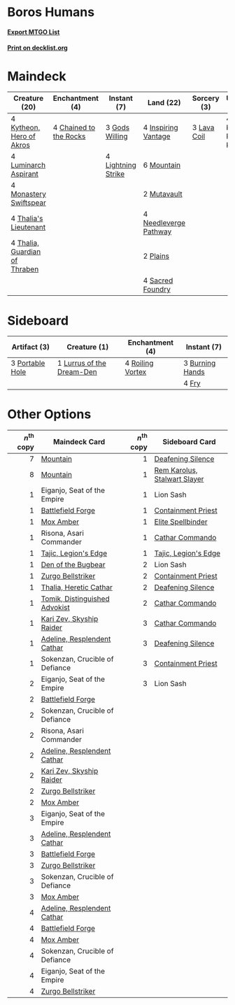 # Boros Humans

#### [Export MTGO List](../collection/Boros%20Humans/Boros%20Humans.txt)
#### [Print on decklist.org](http://decklist.org/?deckmain=4%09Chained%20to%20the%20Rocks%0A3%09Gods%20Willing%0A4%09Inspiring%20Vantage%0A4%09Kumano%20Faces%20Kakkazan%0A4%09Kytheon,%20Hero%20of%20Akros%0A3%09Lava%20Coil%0A4%09Lightning%20Strike%0A4%09Luminarch%20Aspirant%0A4%09Monastery%20Swiftspear%0A6%09Mountain%0A2%09Mutavault%0A4%09Needleverge%20Pathway%0A2%09Plains%0A4%09Sacred%20Foundry%0A4%09Thalia's%20Lieutenant%0A4%09Thalia,%20Guardian%20of%20Thraben&deckside=3%09Burning%20Hands%0A4%09Fry%0A1%09Lurrus%20of%20the%20Dream-Den%0A3%09Portable%20Hole%0A4%09Roiling%20Vortex)
# Maindeck

|                                             Creature (20)                                              |                                         Enchantment (4)                                         |                                         Instant (7)                                         |                                           Land (22)                                            |                                     Sorcery (3)                                      |      Unknown (4)      |
|--------------------------------------------------------------------------------------------------------|-------------------------------------------------------------------------------------------------|---------------------------------------------------------------------------------------------|------------------------------------------------------------------------------------------------|--------------------------------------------------------------------------------------|-----------------------|
|4 [Kytheon, Hero of Akros](http://gatherer.wizards.com/Pages/Card/Details.aspx?multiverseid=398428)     |4 [Chained to the Rocks](http://gatherer.wizards.com/Pages/Card/Details.aspx?multiverseid=373521)|3 [Gods Willing](http://gatherer.wizards.com/Pages/Card/Details.aspx?multiverseid=442005)    |4 [Inspiring Vantage](http://gatherer.wizards.com/Pages/Card/Details.aspx?multiverseid=417819)  |3 [Lava Coil](http://gatherer.wizards.com/Pages/Card/Details.aspx?multiverseid=452858)|4 Kumano Faces Kakkazan|
|4 [Luminarch Aspirant](http://gatherer.wizards.com/Pages/Card/Details.aspx?multiverseid=491647)         |                                                                                                 |4 [Lightning Strike](http://gatherer.wizards.com/Pages/Card/Details.aspx?multiverseid=383299)|6 [Mountain](http://gatherer.wizards.com/Pages/Card/Details.aspx?multiverseid=439859)           |                                                                                      |                       |
|4 [Monastery Swiftspear](http://gatherer.wizards.com/Pages/Card/Details.aspx?multiverseid=438706)       |                                                                                                 |                                                                                             |2 [Mutavault](http://gatherer.wizards.com/Pages/Card/Details.aspx?multiverseid=370733)          |                                                                                      |                       |
|4 [Thalia's Lieutenant](http://gatherer.wizards.com/Pages/Card/Details.aspx?multiverseid=409783)        |                                                                                                 |                                                                                             |4 [Needleverge Pathway](http://gatherer.wizards.com/Pages/Card/Details.aspx?multiverseid=491918)|                                                                                      |                       |
|4 [Thalia, Guardian of Thraben](http://gatherer.wizards.com/Pages/Card/Details.aspx?multiverseid=442025)|                                                                                                 |                                                                                             |2 [Plains](http://gatherer.wizards.com/Pages/Card/Details.aspx?multiverseid=439856)             |                                                                                      |                       |
|                                                                                                        |                                                                                                 |                                                                                             |4 [Sacred Foundry](http://gatherer.wizards.com/Pages/Card/Details.aspx?multiverseid=405106)     |                                                                                      |                       |


# Sideboard

|                                       Artifact (3)                                       |                                            Creature (1)                                            |                                      Enchantment (4)                                      |                                       Instant (7)                                        |
|------------------------------------------------------------------------------------------|----------------------------------------------------------------------------------------------------|-------------------------------------------------------------------------------------------|------------------------------------------------------------------------------------------|
|3 [Portable Hole](http://gatherer.wizards.com/Pages/Card/Details.aspx?multiverseid=527320)|1 [Lurrus of the Dream-Den](http://gatherer.wizards.com/Pages/Card/Details.aspx?multiverseid=479746)|4 [Roiling Vortex](http://gatherer.wizards.com/Pages/Card/Details.aspx?multiverseid=491797)|3 [Burning Hands](http://gatherer.wizards.com/Pages/Card/Details.aspx?multiverseid=527422)|
|                                                                                          |                                                                                                    |                                                                                           |4 [Fry](http://gatherer.wizards.com/Pages/Card/Details.aspx?multiverseid=466894)          |


# Other Options

|*n*<sup>th</sup> copy|                                             Maindeck Card                                              |*n*<sup>th</sup> copy|                                            Sideboard Card                                             |
|--------------------:|--------------------------------------------------------------------------------------------------------|--------------------:|-------------------------------------------------------------------------------------------------------|
|                    7|[Mountain](http://gatherer.wizards.com/Pages/Card/Details.aspx?multiverseid=439859)                     |                    1|[Deafening Silence](http://gatherer.wizards.com/Pages/Card/Details.aspx?multiverseid=472972)           |
|                    8|[Mountain](http://gatherer.wizards.com/Pages/Card/Details.aspx?multiverseid=439859)                     |                    1|[Rem Karolus, Stalwart Slayer](http://gatherer.wizards.com/Pages/Card/Details.aspx?multiverseid=535031)|
|                    1|Eiganjo, Seat of the Empire                                                                             |                    1|Lion Sash                                                                                              |
|                    1|[Battlefield Forge](http://gatherer.wizards.com/Pages/Card/Details.aspx?multiverseid=129479)            |                    1|[Containment Priest](http://gatherer.wizards.com/Pages/Card/Details.aspx?multiverseid=389470)          |
|                    1|[Mox Amber](http://gatherer.wizards.com/Pages/Card/Details.aspx?multiverseid=443112)                    |                    1|[Elite Spellbinder](http://gatherer.wizards.com/Pages/Card/Details.aspx?multiverseid=513494)           |
|                    1|Risona, Asari Commander                                                                                 |                    1|[Cathar Commando](http://gatherer.wizards.com/Pages/Card/Details.aspx?multiverseid=534764)             |
|                    1|[Tajic, Legion's Edge](http://gatherer.wizards.com/Pages/Card/Details.aspx?multiverseid=452954)         |                    1|[Tajic, Legion's Edge](http://gatherer.wizards.com/Pages/Card/Details.aspx?multiverseid=452954)        |
|                    1|[Den of the Bugbear](http://gatherer.wizards.com/Pages/Card/Details.aspx?multiverseid=527541)           |                    2|Lion Sash                                                                                              |
|                    1|[Zurgo Bellstriker](http://gatherer.wizards.com/Pages/Card/Details.aspx?multiverseid=394748)            |                    2|[Containment Priest](http://gatherer.wizards.com/Pages/Card/Details.aspx?multiverseid=389470)          |
|                    1|[Thalia, Heretic Cathar](http://gatherer.wizards.com/Pages/Card/Details.aspx?multiverseid=414338)       |                    2|[Deafening Silence](http://gatherer.wizards.com/Pages/Card/Details.aspx?multiverseid=472972)           |
|                    1|[Tomik, Distinguished Advokist](http://gatherer.wizards.com/Pages/Card/Details.aspx?multiverseid=460961)|                    2|[Cathar Commando](http://gatherer.wizards.com/Pages/Card/Details.aspx?multiverseid=534764)             |
|                    1|[Kari Zev, Skyship Raider](http://gatherer.wizards.com/Pages/Card/Details.aspx?multiverseid=423754)     |                    3|[Cathar Commando](http://gatherer.wizards.com/Pages/Card/Details.aspx?multiverseid=534764)             |
|                    1|[Adeline, Resplendent Cathar](http://gatherer.wizards.com/Pages/Card/Details.aspx?multiverseid=534751)  |                    3|[Deafening Silence](http://gatherer.wizards.com/Pages/Card/Details.aspx?multiverseid=472972)           |
|                    1|Sokenzan, Crucible of Defiance                                                                          |                    3|[Containment Priest](http://gatherer.wizards.com/Pages/Card/Details.aspx?multiverseid=389470)          |
|                    2|Eiganjo, Seat of the Empire                                                                             |                    3|Lion Sash                                                                                              |
|                    2|[Battlefield Forge](http://gatherer.wizards.com/Pages/Card/Details.aspx?multiverseid=129479)            |                     |                                                                                                       |
|                    2|Sokenzan, Crucible of Defiance                                                                          |                     |                                                                                                       |
|                    2|Risona, Asari Commander                                                                                 |                     |                                                                                                       |
|                    2|[Adeline, Resplendent Cathar](http://gatherer.wizards.com/Pages/Card/Details.aspx?multiverseid=534751)  |                     |                                                                                                       |
|                    2|[Kari Zev, Skyship Raider](http://gatherer.wizards.com/Pages/Card/Details.aspx?multiverseid=423754)     |                     |                                                                                                       |
|                    2|[Zurgo Bellstriker](http://gatherer.wizards.com/Pages/Card/Details.aspx?multiverseid=394748)            |                     |                                                                                                       |
|                    2|[Mox Amber](http://gatherer.wizards.com/Pages/Card/Details.aspx?multiverseid=443112)                    |                     |                                                                                                       |
|                    3|Eiganjo, Seat of the Empire                                                                             |                     |                                                                                                       |
|                    3|[Adeline, Resplendent Cathar](http://gatherer.wizards.com/Pages/Card/Details.aspx?multiverseid=534751)  |                     |                                                                                                       |
|                    3|[Battlefield Forge](http://gatherer.wizards.com/Pages/Card/Details.aspx?multiverseid=129479)            |                     |                                                                                                       |
|                    3|[Zurgo Bellstriker](http://gatherer.wizards.com/Pages/Card/Details.aspx?multiverseid=394748)            |                     |                                                                                                       |
|                    3|Sokenzan, Crucible of Defiance                                                                          |                     |                                                                                                       |
|                    3|[Mox Amber](http://gatherer.wizards.com/Pages/Card/Details.aspx?multiverseid=443112)                    |                     |                                                                                                       |
|                    4|[Adeline, Resplendent Cathar](http://gatherer.wizards.com/Pages/Card/Details.aspx?multiverseid=534751)  |                     |                                                                                                       |
|                    4|[Battlefield Forge](http://gatherer.wizards.com/Pages/Card/Details.aspx?multiverseid=129479)            |                     |                                                                                                       |
|                    4|[Mox Amber](http://gatherer.wizards.com/Pages/Card/Details.aspx?multiverseid=443112)                    |                     |                                                                                                       |
|                    4|Sokenzan, Crucible of Defiance                                                                          |                     |                                                                                                       |
|                    4|Eiganjo, Seat of the Empire                                                                             |                     |                                                                                                       |
|                    4|[Zurgo Bellstriker](http://gatherer.wizards.com/Pages/Card/Details.aspx?multiverseid=394748)            |                     |                                                                                                       |

